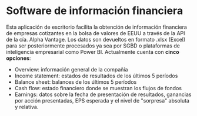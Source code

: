 # Software de información financiera
Esta aplicación de escritorio facilita la obtención de información financiera de empresas cotizantes en la bolsa de valores de EEUU a través de la API de la cía. Alpha Vantage. 
Los datos son devueltos en formato .xlsx (Excel) para ser posteriormente procesados ya sea por SGBD o plataformas de inteligencia empresarial como Power BI. Actualmente cuenta con **cinco opciones**:
- Overview: información general de la compañía
- Income statement: estados de resultados de los últimos 5 períodos
- Balance sheet: balances de los últimos 5 períodos
- Cash flow: estado financiero donde se muestran los flujos de fondos
- Earnings: datos sobre la fecha de presentación de resultados, ganancias por acción presentadas, EPS esperada y el nivel de "sorpresa" absoluta y relativa.

